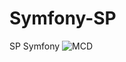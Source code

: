 # Symfony-SP
SP Symfony 
![MCD](https://github.com/Xora123/Symfony-SP/assets/69419842/fbf64453-5d1d-4036-8dc6-4a99eebb5adf)
